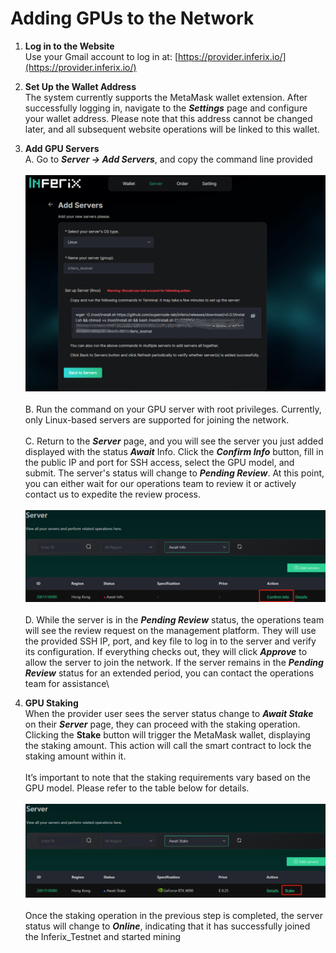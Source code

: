 # Adding GPUs to the Network

1. **Log in to the Website**\
   Use your Gmail account to log in at: [https://provider.inferix.io/](https://provider.inferix.io/)
2. **Set Up the Wallet Address** \
   The system currently supports the MetaMask wallet extension. After successfully logging in, navigate to the _**Settings**_ page and configure your wallet address. Please note that this address cannot be changed later, and all subsequent website operations will be linked to this wallet.
3. **Add GPU Servers** \
   A. Go to _**Server → Add Servers**_, and copy the command line provided\
   \
   ![](<../.gitbook/assets/image (13).png>)\
   \
   B. Run the command on your GPU server with root privileges. Currently, only Linux-based servers are supported for joining the network. \
   \
   C. Return to the _**Server**_ page, and you will see the server you just added displayed with the status _**Await**_ Info. Click the _**Confirm Info**_ button, fill in the public IP and port for SSH access, select the GPU model, and submit. The server's status will change to _**Pending Review**_. At this point, you can either wait for our operations team to review it or actively contact us to expedite the review process.\
   \
   ![](<../.gitbook/assets/image (14).png>)\
   \
   D. While the server is in the _**Pending Review**_ status, the operations team will see the review request on the management platform. They will use the provided SSH IP, port, and key file to log in to the server and verify its configuration. If everything checks out, they will click _**Approve**_ to allow the server to join the network. If the server remains in the _**Pending Review**_ status for an extended period, you can contact the operations team for assistance\

4. **GPU Staking** \
   When the provider user sees the server status change to _**Await Stake**_ on their _**Server**_ page, they can proceed with the staking operation. Clicking the **Stake** button will trigger the MetaMask wallet, displaying the staking amount. This action will call the smart contract to lock the staking amount within it. \
   \
   It’s important to note that the staking requirements vary based on the GPU model. Please refer to the table below for details.\
   \
   ![](<../.gitbook/assets/image (16).png>)\
   \
   Once the staking operation in the previous step is completed, the server status will change to _**Online**_, indicating that it has successfully joined the Inferix\_Testnet and started mining
